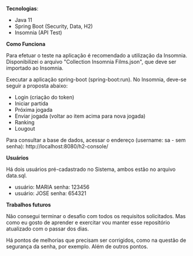 **Tecnologias**:

- Java 11
- Spring Boot (Security, Data, H2)
- Insomnia (API Test)

**Como Funciona**

Para efetuar o teste na aplicação é recomendado a utilização da Insomnia. Disponibilizei o arquivo "Collection Insomnia Films.json", que deve ser importado ao Insomnia.

Executar a aplicação spring-boot (spring-boot:run).
No Insomnia, deve-se seguir a proposta abaixo:
- Login (criação do token)
- Iniciar partida
- Próxima jogada
- Enviar jogada (voltar ao item acima para nova jogada)
- Ranking
- Lougout

Para consultar a base de dados, acessar o endereço (username: sa - sem senha):
http://localhost:8080/h2-console/

**Usuários**

Há dois usuários pré-cadastrado no Sistema, ambos estão no arquivo data.sql.
- usuário: MARIA senha: 123456
- usuário: JOSE senha: 654321

**Trabalhos futuros**

Não consegui terminar o desafio com todos os requisitos solicitados.
Mas como eu gosto de aprender e exercitar vou manter esse repositório atualizado com o passar dos dias.

Há pontos de melhorias que precisam ser corrigidos, como na questão de segurança da senha, por exemplo. Além de outros pontos.